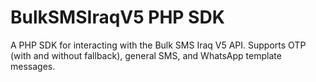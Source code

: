 # BulkSMSIraqV5 PHP SDK

A PHP SDK for interacting with the Bulk SMS Iraq V5 API. Supports OTP (with and without fallback), general SMS, and WhatsApp template messages.
